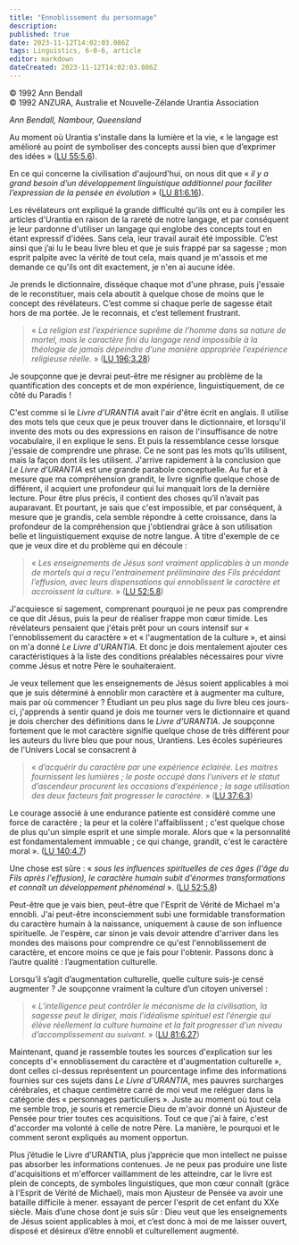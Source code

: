 ```yaml
---
title: "Ennoblissement du personnage"
description: 
published: true
date: 2023-11-12T14:02:03.086Z
tags: Linguistics, 6-0-6, article
editor: markdown
dateCreated: 2023-11-12T14:02:03.086Z
---
```



<p class="v-card v-sheet theme--light grey lighten-3 px-2 py-1">© 1992 Ann Bendall<br>© 1992 ANZURA, Australie et Nouvelle-Zélande Urantia Association</p>


_Ann Bendall, Nambour, Queensland_

Au moment où Urantia s'installe dans la lumière et la vie, « le langage est amélioré au point de symboliser des concepts aussi bien que d’exprimer des idées » (<a id="a16_160"></a>[LU 55:5.6](/fr/The_Urantia_Book/55#p5_6)).

En ce qui concerne la civilisation d'aujourd'hui, on nous dit que « _il y a grand besoin d’un développement linguistique additionnel pour faciliter l’expression de la pensée en évolution_ » (<a id="a18_191"></a>[LU 81:6.16](/fr/The_Urantia_Book/81#p6_16)).

Les révélateurs ont expliqué la grande difficulté qu'ils ont eu à compiler les articles d'Urantia en raison de la rareté de notre langage, et par conséquent je leur pardonne d'utiliser un langage qui englobe des concepts tout en étant expressif d'idées. Sans cela, leur travail aurait été impossible. C’est ainsi que j’ai lu le beau livre bleu et que je suis frappé par sa sagesse ; mon esprit palpite avec la vérité de tout cela, mais quand je m'assois et me demande ce qu'ils ont dit exactement, je n'en ai aucune idée.

Je prends le dictionnaire, disséque chaque mot d'une phrase, puis j'essaie de le reconstituer, mais cela aboutit à quelque chose de moins que le concept des révélateurs. C’est comme si chaque perle de sagesse était hors de ma portée. Je le reconnais, et c’est tellement frustrant.

> « _La religion est l’expérience suprême de l’homme dans sa nature de mortel, mais le caractère fini du langage rend impossible à la théologie de jamais dépeindre d’une manière appropriée l’expérience religieuse réelle._ » (<a id="a24_225"></a>[LU 196:3.28](/fr/The_Urantia_Book/196#p3_28))

Je soupçonne que je devrai peut-être me résigner au problème de la quantification des concepts et de mon expérience, linguistiquement, de ce côté du Paradis !

C'est comme si le _Livre d'URANTIA_ avait l'air d'être écrit en anglais. Il utilise des mots tels que ceux que je peux trouver dans le dictionnaire, et lorsqu'il invente des mots ou des expressions en raison de l'insuffisance de notre vocabulaire, il en explique le sens. Et puis la ressemblance cesse lorsque j'essaie de comprendre une phrase. Ce ne sont pas les mots qu’ils utilisent, mais la façon dont ils les utilisent. J'arrive rapidement à la conclusion que _Le Livre d'URANTIA_ est une grande parabole conceptuelle. Au fur et à mesure que ma compréhension grandit, le livre signifie quelque chose de différent, il acquiert une profondeur qui lui manquait lors de la dernière lecture. Pour être plus précis, il contient des choses qu’il n’avait pas auparavant. Et pourtant, je sais que c'est impossible, et par conséquent, à mesure que je grandis, cela semble répondre à cette croissance, dans la profondeur de la compréhension que j'obtiendrai grâce à son utilisation belle et linguistiquement exquise de notre langue. À titre d'exemple de ce que je veux dire et du problème qui en découle :

> « _Les enseignements de Jésus sont vraiment applicables à un monde de mortels qui a reçu l’entrainement préliminaire des Fils précédant l’effusion, avec leurs dispensations qui ennoblissent le caractère et accroissent la culture._ » (<a id="a30_236"></a>[LU 52:5.8](/fr/The_Urantia_Book/52#p5_8))

J'acquiesce si sagement, comprenant pourquoi je ne peux pas comprendre ce que dit Jésus, puis la peur de réaliser frappe mon cœur timide. Les révélateurs pensaient que j'étais prêt pour un cours intensif sur « l'ennoblissement du caractère » et « l'augmentation de la culture », et ainsi on m'a donné _Le Livre d'URANTIA_. Et donc je dois mentalement ajouter ces caractéristiques à la liste des conditions préalables nécessaires pour vivre comme Jésus et notre Père le souhaiteraient.

Je veux tellement que les enseignements de Jésus soient applicables à moi que je suis déterminé à ennoblir mon caractère et à augmenter ma culture, mais par où commencer ? Étudiant un peu plus sage du livre bleu ces jours-ci, j'apprends à sentir quand je dois me tourner vers le dictionnaire et quand je dois chercher des définitions dans le _Livre d'URANTIA_. Je soupçonne fortement que le mot caractère signifie quelque chose de très différent pour les auteurs du livre bleu que pour nous, Urantiens. Les écoles supérieures de l'Univers Local se consacrent à

> « _d’acquérir du caractère par une expérience éclairée. Les maitres fournissent les lumières ; le poste occupé dans l’univers et le statut d’ascendeur procurent les occasions d’expérience ; la sage utilisation des deux facteurs fait progresser le caractère._ » (<a id="a36_264"></a>[LU 37:6.3](/fr/The_Urantia_Book/37#p6_3))

Le courage associé à une endurance patiente est considéré comme une force de caractère ; la peur et la colère l'affaiblissent ; c'est quelque chose de plus qu'un simple esprit et une simple morale. Alors que « la personnalité est fondamentalement immuable ; ce qui change, grandit, c'est le caractère moral ». (<a id="a38_311"></a>[LU 140:4.7](/fr/The_Urantia_Book/140#p4_7))

Une chose est sûre : « _sous les influences spirituelles de ces âges (l'âge du Fils après l'effusion), le caractère humain subit d'énormes transformations et connaît un développement phénoménal_ ». (<a id="a40_199"></a>[LU 52:5.8](/fr/The_Urantia_Book/52#p5_8))

Peut-être que je vais bien, peut-être que l'Esprit de Vérité de Michael m'a ennobli. J'ai peut-être inconsciemment subi une formidable transformation du caractère humain à la naissance, uniquement à cause de son influence spirituelle. Je l'espère, car sinon je vais devoir attendre d'arriver dans les mondes des maisons pour comprendre ce qu'est l'ennoblissement de caractère, et encore moins ce que je fais pour l'obtenir. Passons donc à l’autre qualité : l’augmentation culturelle.

Lorsqu’il s’agit d’augmentation culturelle, quelle culture suis-je censé augmenter ? Je soupçonne vraiment la culture d’un citoyen universel :

> « _L’intelligence peut contrôler le mécanisme de la civilisation, la sagesse peut le diriger, mais l’idéalisme spirituel est l’énergie qui élève réellement la culture humaine et la fait progresser d’un niveau d’accomplissement au suivant._ » (<a id="a46_245"></a>[LU 81:6.27](/fr/The_Urantia_Book/81#p6_27))

Maintenant, quand je rassemble toutes les sources d'explication sur les concepts d'« ennoblissement du caractère et d'augmentation culturelle », dont celles ci-dessus représentent un pourcentage infime des informations fournies sur ces sujets dans _Le Livre d'URANTIA_, mes pauvres surcharges cérébrales, et chaque centimètre carré de moi veut me reléguer dans la catégorie des « personnages particuliers ». Juste au moment où tout cela me semble trop, je souris et remercie Dieu de m'avoir donné un Ajusteur de Pensée pour trier toutes ces acquisitions. Tout ce que j'ai à faire, c'est d'accorder ma volonté à celle de notre Père. La manière, le pourquoi et le comment seront expliqués au moment opportun.

Plus j’étudie le Livre d’URANTIA, plus j’apprécie que mon intellect ne puisse pas absorber les informations contenues. Je ne peux pas produire une liste d'acquisitions et m'efforcer vaillamment de les atteindre, car le livre est plein de concepts, de symboles linguistiques, que mon cœur connaît (grâce à l'Esprit de Vérité de Michael), mais mon Ajusteur de Pensée va avoir une bataille difficile à mener. essayant de percer l'esprit de cet enfant du XXe siècle. Mais d’une chose dont je suis sûr : Dieu veut que les enseignements de Jésus soient applicables à moi, et c’est donc à moi de me laisser ouvert, disposé et désireux d’être ennobli et culturellement augmenté.

